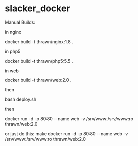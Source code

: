 # slacker_docker


Manual Builds:

in nginx

docker build -t thrawn/nginx:1.8 .

in php5

docker build -t thrawn/php5:5.5 .

in web

docker build -t thrawn/web:2.0 .


then

bash deploy.sh

then

docker run -d -p 80:80 --name web -v /srv/www:/srv/www:ro thrawn/web:2.0


or just do this:
make
docker run -d -p 80:80 --name web -v /srv/www:/srv/www:ro thrawn/web:2.0
